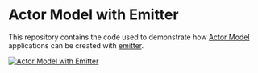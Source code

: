# Actor Model with Emitter


This repository contains the code used to demonstrate how [Actor Model](https://www.brianstorti.com/the-actor-model/) applications can be created with [emitter](https://emitter.io).

[![Actor Model with Emitter](https://s3.amazonaws.com/cdn.misakai.com/www-emitter/thumb/emitter-actor.png)](https://www.youtube.com/watch?v=nWPKlopWOss)
